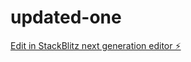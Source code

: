 # updated-one

[Edit in StackBlitz next generation editor ⚡️](https://stackblitz.com/~/github.com/iammuze/updated-one)